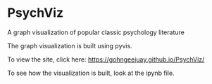 # PsychViz
A graph visualization of popular classic psychology literature

The graph visualization is built using pyvis. 

To view the site, click here: https://gohngeejuay.github.io/PsychViz/

To see how the visualization is built, look at the ipynb file. 